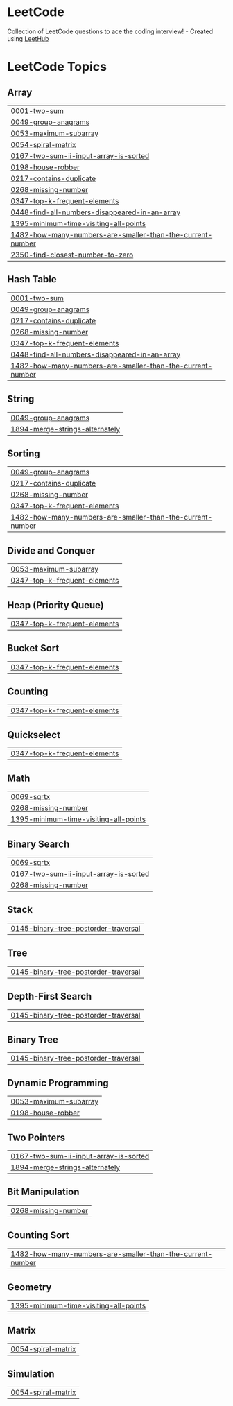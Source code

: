 # LeetCode
Collection of LeetCode questions to ace the coding interview! - Created using [LeetHub](https://github.com/QasimWani/LeetHub)

<!---LeetCode Topics Start-->
# LeetCode Topics
## Array
|  |
| ------- |
| [0001-two-sum](https://github.com/pedrojcaceresl/LeetCode/tree/master/0001-two-sum) |
| [0049-group-anagrams](https://github.com/pedrojcaceresl/LeetCode/tree/master/0049-group-anagrams) |
| [0053-maximum-subarray](https://github.com/pedrojcaceresl/LeetCode/tree/master/0053-maximum-subarray) |
| [0054-spiral-matrix](https://github.com/pedrojcaceresl/LeetCode/tree/master/0054-spiral-matrix) |
| [0167-two-sum-ii-input-array-is-sorted](https://github.com/pedrojcaceresl/LeetCode/tree/master/0167-two-sum-ii-input-array-is-sorted) |
| [0198-house-robber](https://github.com/pedrojcaceresl/LeetCode/tree/master/0198-house-robber) |
| [0217-contains-duplicate](https://github.com/pedrojcaceresl/LeetCode/tree/master/0217-contains-duplicate) |
| [0268-missing-number](https://github.com/pedrojcaceresl/LeetCode/tree/master/0268-missing-number) |
| [0347-top-k-frequent-elements](https://github.com/pedrojcaceresl/LeetCode/tree/master/0347-top-k-frequent-elements) |
| [0448-find-all-numbers-disappeared-in-an-array](https://github.com/pedrojcaceresl/LeetCode/tree/master/0448-find-all-numbers-disappeared-in-an-array) |
| [1395-minimum-time-visiting-all-points](https://github.com/pedrojcaceresl/LeetCode/tree/master/1395-minimum-time-visiting-all-points) |
| [1482-how-many-numbers-are-smaller-than-the-current-number](https://github.com/pedrojcaceresl/LeetCode/tree/master/1482-how-many-numbers-are-smaller-than-the-current-number) |
| [2350-find-closest-number-to-zero](https://github.com/pedrojcaceresl/LeetCode/tree/master/2350-find-closest-number-to-zero) |
## Hash Table
|  |
| ------- |
| [0001-two-sum](https://github.com/pedrojcaceresl/LeetCode/tree/master/0001-two-sum) |
| [0049-group-anagrams](https://github.com/pedrojcaceresl/LeetCode/tree/master/0049-group-anagrams) |
| [0217-contains-duplicate](https://github.com/pedrojcaceresl/LeetCode/tree/master/0217-contains-duplicate) |
| [0268-missing-number](https://github.com/pedrojcaceresl/LeetCode/tree/master/0268-missing-number) |
| [0347-top-k-frequent-elements](https://github.com/pedrojcaceresl/LeetCode/tree/master/0347-top-k-frequent-elements) |
| [0448-find-all-numbers-disappeared-in-an-array](https://github.com/pedrojcaceresl/LeetCode/tree/master/0448-find-all-numbers-disappeared-in-an-array) |
| [1482-how-many-numbers-are-smaller-than-the-current-number](https://github.com/pedrojcaceresl/LeetCode/tree/master/1482-how-many-numbers-are-smaller-than-the-current-number) |
## String
|  |
| ------- |
| [0049-group-anagrams](https://github.com/pedrojcaceresl/LeetCode/tree/master/0049-group-anagrams) |
| [1894-merge-strings-alternately](https://github.com/pedrojcaceresl/LeetCode/tree/master/1894-merge-strings-alternately) |
## Sorting
|  |
| ------- |
| [0049-group-anagrams](https://github.com/pedrojcaceresl/LeetCode/tree/master/0049-group-anagrams) |
| [0217-contains-duplicate](https://github.com/pedrojcaceresl/LeetCode/tree/master/0217-contains-duplicate) |
| [0268-missing-number](https://github.com/pedrojcaceresl/LeetCode/tree/master/0268-missing-number) |
| [0347-top-k-frequent-elements](https://github.com/pedrojcaceresl/LeetCode/tree/master/0347-top-k-frequent-elements) |
| [1482-how-many-numbers-are-smaller-than-the-current-number](https://github.com/pedrojcaceresl/LeetCode/tree/master/1482-how-many-numbers-are-smaller-than-the-current-number) |
## Divide and Conquer
|  |
| ------- |
| [0053-maximum-subarray](https://github.com/pedrojcaceresl/LeetCode/tree/master/0053-maximum-subarray) |
| [0347-top-k-frequent-elements](https://github.com/pedrojcaceresl/LeetCode/tree/master/0347-top-k-frequent-elements) |
## Heap (Priority Queue)
|  |
| ------- |
| [0347-top-k-frequent-elements](https://github.com/pedrojcaceresl/LeetCode/tree/master/0347-top-k-frequent-elements) |
## Bucket Sort
|  |
| ------- |
| [0347-top-k-frequent-elements](https://github.com/pedrojcaceresl/LeetCode/tree/master/0347-top-k-frequent-elements) |
## Counting
|  |
| ------- |
| [0347-top-k-frequent-elements](https://github.com/pedrojcaceresl/LeetCode/tree/master/0347-top-k-frequent-elements) |
## Quickselect
|  |
| ------- |
| [0347-top-k-frequent-elements](https://github.com/pedrojcaceresl/LeetCode/tree/master/0347-top-k-frequent-elements) |
## Math
|  |
| ------- |
| [0069-sqrtx](https://github.com/pedrojcaceresl/LeetCode/tree/master/0069-sqrtx) |
| [0268-missing-number](https://github.com/pedrojcaceresl/LeetCode/tree/master/0268-missing-number) |
| [1395-minimum-time-visiting-all-points](https://github.com/pedrojcaceresl/LeetCode/tree/master/1395-minimum-time-visiting-all-points) |
## Binary Search
|  |
| ------- |
| [0069-sqrtx](https://github.com/pedrojcaceresl/LeetCode/tree/master/0069-sqrtx) |
| [0167-two-sum-ii-input-array-is-sorted](https://github.com/pedrojcaceresl/LeetCode/tree/master/0167-two-sum-ii-input-array-is-sorted) |
| [0268-missing-number](https://github.com/pedrojcaceresl/LeetCode/tree/master/0268-missing-number) |
## Stack
|  |
| ------- |
| [0145-binary-tree-postorder-traversal](https://github.com/pedrojcaceresl/LeetCode/tree/master/0145-binary-tree-postorder-traversal) |
## Tree
|  |
| ------- |
| [0145-binary-tree-postorder-traversal](https://github.com/pedrojcaceresl/LeetCode/tree/master/0145-binary-tree-postorder-traversal) |
## Depth-First Search
|  |
| ------- |
| [0145-binary-tree-postorder-traversal](https://github.com/pedrojcaceresl/LeetCode/tree/master/0145-binary-tree-postorder-traversal) |
## Binary Tree
|  |
| ------- |
| [0145-binary-tree-postorder-traversal](https://github.com/pedrojcaceresl/LeetCode/tree/master/0145-binary-tree-postorder-traversal) |
## Dynamic Programming
|  |
| ------- |
| [0053-maximum-subarray](https://github.com/pedrojcaceresl/LeetCode/tree/master/0053-maximum-subarray) |
| [0198-house-robber](https://github.com/pedrojcaceresl/LeetCode/tree/master/0198-house-robber) |
## Two Pointers
|  |
| ------- |
| [0167-two-sum-ii-input-array-is-sorted](https://github.com/pedrojcaceresl/LeetCode/tree/master/0167-two-sum-ii-input-array-is-sorted) |
| [1894-merge-strings-alternately](https://github.com/pedrojcaceresl/LeetCode/tree/master/1894-merge-strings-alternately) |
## Bit Manipulation
|  |
| ------- |
| [0268-missing-number](https://github.com/pedrojcaceresl/LeetCode/tree/master/0268-missing-number) |
## Counting Sort
|  |
| ------- |
| [1482-how-many-numbers-are-smaller-than-the-current-number](https://github.com/pedrojcaceresl/LeetCode/tree/master/1482-how-many-numbers-are-smaller-than-the-current-number) |
## Geometry
|  |
| ------- |
| [1395-minimum-time-visiting-all-points](https://github.com/pedrojcaceresl/LeetCode/tree/master/1395-minimum-time-visiting-all-points) |
## Matrix
|  |
| ------- |
| [0054-spiral-matrix](https://github.com/pedrojcaceresl/LeetCode/tree/master/0054-spiral-matrix) |
## Simulation
|  |
| ------- |
| [0054-spiral-matrix](https://github.com/pedrojcaceresl/LeetCode/tree/master/0054-spiral-matrix) |
<!---LeetCode Topics End-->